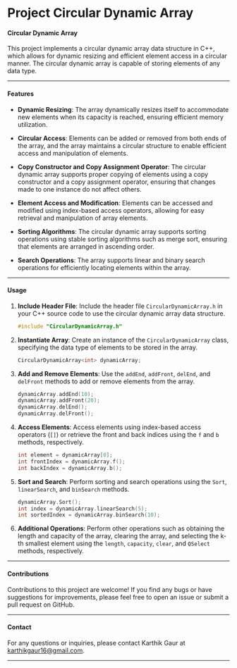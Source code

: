 # Project Circular Dynamic Array

#### Circular Dynamic Array

This project implements a circular dynamic array data structure in C++, which allows for dynamic resizing and efficient element access in a circular manner. The circular dynamic array is capable of storing elements of any data type.

---

#### Features

- **Dynamic Resizing**: The array dynamically resizes itself to accommodate new elements when its capacity is reached, ensuring efficient memory utilization.
  
- **Circular Access**: Elements can be added or removed from both ends of the array, and the array maintains a circular structure to enable efficient access and manipulation of elements.

- **Copy Constructor and Copy Assignment Operator**: The circular dynamic array supports proper copying of elements using a copy constructor and a copy assignment operator, ensuring that changes made to one instance do not affect others.

- **Element Access and Modification**: Elements can be accessed and modified using index-based access operators, allowing for easy retrieval and manipulation of array elements.

- **Sorting Algorithms**: The circular dynamic array supports sorting operations using stable sorting algorithms such as merge sort, ensuring that elements are arranged in ascending order.

- **Search Operations**: The array supports linear and binary search operations for efficiently locating elements within the array.

---

#### Usage

1. **Include Header File**: Include the header file `CircularDynamicArray.h` in your C++ source code to use the circular dynamic array data structure.
   
   ```cpp
   #include "CircularDynamicArray.h"
   ```

2. **Instantiate Array**: Create an instance of the `CircularDynamicArray` class, specifying the data type of elements to be stored in the array.
   
   ```cpp
   CircularDynamicArray<int> dynamicArray;
   ```

3. **Add and Remove Elements**: Use the `addEnd`, `addFront`, `delEnd`, and `delFront` methods to add or remove elements from the array.
   
   ```cpp
   dynamicArray.addEnd(10);
   dynamicArray.addFront(20);
   dynamicArray.delEnd();
   dynamicArray.delFront();
   ```

4. **Access Elements**: Access elements using index-based access operators (`[]`) or retrieve the front and back indices using the `f` and `b` methods, respectively.
   
   ```cpp
   int element = dynamicArray[0];
   int frontIndex = dynamicArray.f();
   int backIndex = dynamicArray.b();
   ```

5. **Sort and Search**: Perform sorting and search operations using the `Sort`, `linearSearch`, and `binSearch` methods.
   
   ```cpp
   dynamicArray.Sort();
   int index = dynamicArray.linearSearch(5);
   int sortedIndex = dynamicArray.binSearch(10);
   ```

6. **Additional Operations**: Perform other operations such as obtaining the length and capacity of the array, clearing the array, and selecting the k-th smallest element using the `length`, `capacity`, `clear`, and `QSelect` methods, respectively.

---

#### Contributions

Contributions to this project are welcome! If you find any bugs or have suggestions for improvements, please feel free to open an issue or submit a pull request on GitHub.

---

#### Contact

For any questions or inquiries, please contact Karthik Gaur at karthikgaur16@gmail.com.

---